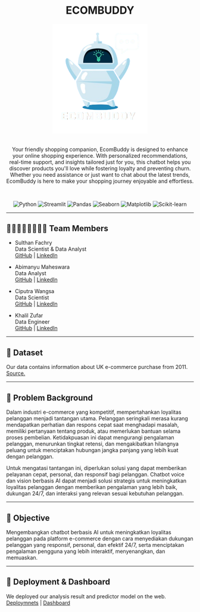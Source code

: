 <!-- [![Open in Visual Studio Code](https://classroom.github.com/assets/open-in-vscode-2e0aaae1b6195c2367325f4f02e2d04e9abb55f0b24a779b69b11b9e10269abc.svg)](https://classroom.github.com/online_ide?assignment_repo_id=15332142&assignment_repo_type=AssignmentRepo) -->


<a name="readme-top"></a>

<div align='center'>
    <h1><b>ECOMBUDDY</b></h1>
    <img src='ECOMBUDDY.png' width="256"/>
    <br><br>
    <p>Your friendly shopping companion, EcomBuddy is designed to enhance your online shopping experience. With personalized recommendations, real-time support, and insights tailored just for you, this chatbot helps you discover products you'll love while fostering loyalty and preventing churn. Whether you need assistance or just want to chat about the latest trends, EcomBuddy is here to make your shopping journey enjoyable and effortless.</p>
    <br>

![Python](https://badgen.net/badge/Python/3.9.18/blue?)
![Streamlit](https://badgen.net/badge/Streamlit/1.10.0/orange?)
![Pandas](https://badgen.net/badge/Pandas/1.4.3/blue?)
![Seaborn](https://badgen.net/badge/Seaborn/0.11.2/green?)
![Matplotlib](https://badgen.net/badge/Matplotlib/3.5.2/blue?)
![Scikit-learn](https://badgen.net/badge/scikit-learn/1.4.2/yellow?)

</div>

---

## 👨🏻‍👩🏻‍👦🏻‍👦🏻 **Team Members**
- Sulthan Fachry  
Data Scientist & Data Analyst<br>
    [GitHub](https://github.com/sulthanfi) | [LinkedIn](https://www.linkedin.com/in/sulthan-fachry-inadamar-4309b4195/)

- Abimanyu Maheswara<br>
Data Analyst<br>
    [GitHub](https://github.com/abimanyukayana) | [LinkedIn](https://www.linkedin.com/in/abimanyu-kayana-maheswara/)

- Ciputra Wangsa <br>
Data Scientist<br>
    [GitHub](https://github.com/ciputrawangsa) | [LinkedIn](https://www.linkedin.com/in/ciputra-wangsa/)

- Khalil Zufar <br>
Data Engineer<br>
    [GitHub](https://github.com/khalilzufar) | [LinkedIn](www.linkedin.com/in/khalil-zufar/)

--- 
## 💾 **Dataset**
Our data contains information about UK e-commerce purchase from 2011.
[Source.](https://www.kaggle.com/datasets/carrie1/ecommerce-data/data)

---
## 📝 **Problem Background**

Dalam industri e-commerce yang kompetitif, mempertahankan loyalitas pelanggan menjadi tantangan utama. Pelanggan seringkali merasa kurang mendapatkan perhatian dan respons cepat saat menghadapi masalah, memiliki pertanyaan tentang produk, atau memerlukan bantuan selama proses pembelian. Ketidakpuasan ini dapat mengurangi pengalaman pelanggan, menurunkan tingkat retensi, dan mengakibatkan hilangnya peluang untuk menciptakan hubungan jangka panjang yang lebih kuat dengan pelanggan.

Untuk mengatasi tantangan ini, diperlukan solusi yang dapat memberikan pelayanan cepat, personal, dan responsif bagi pelanggan. Chatbot voice dan vision berbasis AI dapat menjadi solusi strategis untuk meningkatkan loyalitas pelanggan dengan memberikan pengalaman yang lebih baik, dukungan 24/7, dan interaksi yang relevan sesuai kebutuhan pelanggan.

---
## 🎯 **Objective**

Mengembangkan chatbot berbasis AI untuk meningkatkan loyalitas pelanggan pada platform e-commerce dengan cara menyediakan dukungan pelanggan yang responsif, personal, dan efektif 24/7, serta menciptakan pengalaman pengguna yang lebih interaktif, menyenangkan, dan memuaskan.

---
## 🚀 **Deployment & Dashboard**
We deployed our analysis result and predictor model on the web.
[Deploymnets](https://huggingface.co/spaces/dnirfana/Complaint_Ease?logs=build) | [Dashboard](https://bit.ly/Complaint-Ease-Dashboard)
